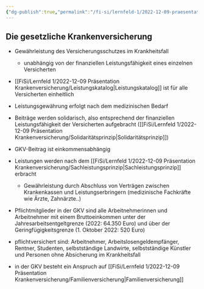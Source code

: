 ```yaml
---
{"dg-publish":true,"permalink":"/fi-si/lernfeld-1/2022-12-09-praesentation-krankenversicherung/gkv/"}
---
```



## Die gesetzliche Krankenversicherung

- Gewährleistung des Versicherungsschutzes im Krankheitsfall 
	- unabhängig von der finanziellen Leistungsfähigkeit eines einzelnen Versicherten
- [[FiSi/Lernfeld 1/2022-12-09 Präsentation Krankenversicherung/Leistungskatalog\|Leistungskatalog]] ist für alle Versicherten einheitlich 
- Leistungsgewährung erfolgt nach dem medizinischen Bedarf

- Beiträge werden solidarisch, also entsprechend der finanziellen Leistungsfähigkeit der Versicherten aufgebracht ([[FiSi/Lernfeld 1/2022-12-09 Präsentation Krankenversicherung/Solidaritätsprinzip\|Solidaritätsprinzip]])
- GKV-Beitrag ist einkommensabhängig
- Leistungen werden nach dem [[FiSi/Lernfeld 1/2022-12-09 Präsentation Krankenversicherung/Sachleistungsprinzip\|Sachleistungsprinzip]] erbracht
	- Gewährleistung durch Abschluss von Verträgen zwischen Krankenkassen und Leistungserbringern (medizinische Fachkräfte wie Ärzte, Zahnärzte..)

- Pflichtmitglieder in der GKV sind alle Arbeitnehmerinnen und Arbeitnehmer mit einem Bruttoeinkommen unter der Jahresarbeitsentgeltgrenze (2022: 64.350 Euro) und über der Geringfügigkeitsgrenze (1. Oktober 2022: 520 Euro)
- pflichtversichert sind: Arbeitnehmer, Arbeitslosengeldempfänger, Rentner, Studenten, selbstständige Landwirte, selbstständige Künstler und Personen ohne Absicherung im Krankheitsfall

- in der GKV besteht ein Anspruch auf [[FiSi/Lernfeld 1/2022-12-09 Präsentation Krankenversicherung/Familienversicherung\|Familienversicherung]] 

